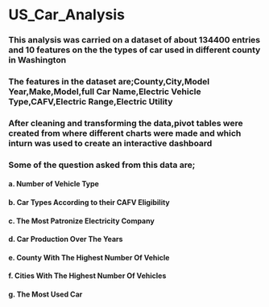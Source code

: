 # US_Car_Analysis
### This analysis was carried on a dataset of about 134400 entries and 10 features on the the types of car used in different county in Washington
### The features in the dataset are;County,City,Model Year,Make,Model,full Car Name,Electric Vehicle Type,CAFV,Electric Range,Electric Utility
### After cleaning and transforming the data,pivot tables were created from where different charts were made and which inturn was used to create an interactive dashboard
### Some of the question asked from this data are;
#### a. Number of Vehicle Type
#### b. Car Types According to their CAFV Eligibility
#### c. The Most Patronize Electricity Company
#### d. Car Production Over The Years
#### e. County With The Highest Number Of Vehicle
#### f. Cities  With The Highest Number Of Vehicles
#### g. The Most Used Car
